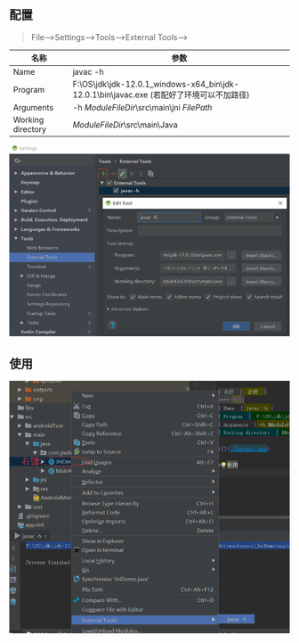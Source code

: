 ## 配置
>File-->Settings-->Tools-->External Tools-->

| 名称  |  参数  |
|---|---|
| Name  | javac -h |
| Program  |  F:\OS\jdk\jdk-12.0.1_windows-x64_bin\jdk-12.0.1\bin\javac.exe (若配好了环境可以不加路径)|
| Arguments  | -h $ModuleFileDir$\src\main\jni $FilePath$  |
| Working directory  | $ModuleFileDir$\src\main\Java  |

![](./hotkey.png)

## 使用
![](./hotkey1.png)